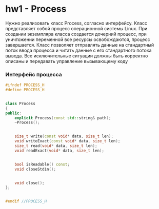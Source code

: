 # hw1 - Process

Нужно реализовать класс Process, согласно интерфейсу. Класс представляет собой процесс операционной системы Linux.
При создании экземпляра класса создается дочерний процесс, при уничтожении переменной все ресурсы освобождаются, процесс завершается.
Класс позволяет отправлять данные на стандартный поток ввода процесса и читать данные с его стандартного потока вывода.
Все исключительные ситуации должны быть корректно описаны и передавать управление вызывающему коду

### Интерфейс процесса

```c++
#ifndef PROCESS_H
#define PROCESS_H


class Process
{
public:
    explicit Process(const std::string& path);
    ~Process();


    size_t write(const void* data, size_t len);
    void writeExact(const void* data, size_t len);
    size_t read(void* data, size_t len);
    void readExact(void* data, size_t len);


    bool isReadable() const;
    void closeStdin();


    void close();
};


#endif //PROCESS_H
```
